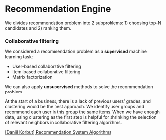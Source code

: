 
# Recommendation Engine 

We divides recommendation problem into 2 subproblems: 1) choosing top-N candidates and 2) ranking them.

### Collaborative filtering

We considered a recommendation problem as a **supervised** machine learning task:

* User-based collaborative filtering
* Item-based collaborative filtering
* Matrix factorization

We can also apply **unsupervised** methods to solve the recommendation problem.

At the start of a business, there is a lack of previous users’ grades, and clustering would be the best approach. We identify user groups and recommend each user in this group the same items. When we have enough data, using clustering as the first step is helpful for shrinking the selection of relevant neighbors in collaborative filtering algorithms.





<!-- ![word_embedding](images/word_embedding.png) -->







[Recommendation System Algorithms]: https://blog.statsbot.co/recommendation-system-algorithms-ba67f39ac9a3
[[Daniil Korbut] Recommendation System Algorithms](https://blog.statsbot.co/recommendation-system-algorithms-ba67f39ac9a3)




